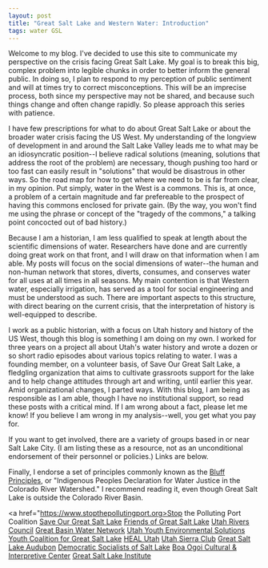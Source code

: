 ```yaml
---
layout: post
title: "Great Salt Lake and Western Water: Introduction"
tags: water GSL
---
```


Welcome to my blog. I've decided to use this site to communicate my perspective on the crisis facing Great Salt Lake. My goal is to break this big, complex problem into legible chunks in order to better inform the general public. In doing so, I plan to respond to my perception of public sentiment and will at times try to correct misconceptions. This will be an imprecise process, both since my perspective may not be shared, and because such things change and often change rapidly. So please approach this series with patience.

I have few prescriptions for what to do about Great Salt Lake or about the broader water crisis facing the US West. My understanding of the longview of development in and around the Salt Lake Valley leads me to what may be an idiosyncratic position--I believe radical solutions (meaning, solutions that address the root of the problem) are necessary, though pushing too hard or too fast can easily result in "solutions" that would be disastrous in other ways. So the road map for how to get where we need to be is far from clear, in my opinion. Put simply, water in the West is a commons. This is, at once, a problem of a certain magnitude and far prefereable to the prospect of having this commons enclosed for private gain. (By the way, you won't find me using the phrase or concept of the "tragedy of the commons," a talking point concocted out of bad history.)

Because I am a historian, I am less qualified to speak at length about the scientific dimensions of water. Researchers have done and are currently doing great work on that front, and I will draw on that information when I am able. My posts will focus on the social dimensions of water--the human and non-human network that stores, diverts, consumes, and conserves water for all uses at all times in all seasons. My main contention is that Western water, especially irrigation, has served as a tool for social engineering and must be understood as such. There are important aspects to this structure, with direct bearing on the current crisis, that the interpretation of history is well-equipped to describe.

I work as a public historian, with a focus on Utah history and history of the US West, though this blog is something I am doing on my own. I worked for three years on a project all about Utah's water history and wrote a dozen or so short radio episodes about various topics relating to water. I was a founding member, on a volunteer basis, of Save Our Great Salt Lake, a fledgling organization that aims to cultivate grassroots support for the lake and to help change attitudes through art and writing, until earlier this year. Amid organizational changes, I parted ways. With this blog, I am being as responsible as I am able, though I have no institutional support, so read these posts with a critical mind. If I am wrong about a fact, please let me know! If you believe I am wrong in my analysis--well, you get what you pay for.

If you want to get involved, there are a variety of groups based in or near Salt Lake City. (I am listing these as a resource, not as an unconditional endorsement of their personnel or policies.) Links are below.

Finally, I endorse a set of principles commonly known as the <a href="http://www.riversimulator.org/Resources/Tribes/DRAFTDeclarationForWaterJustice2017Bluff.pdf">Bluff Principles</a>, or "Indigenous Peoples Declaration for Water Justice in the Colorado River Watershed." I recommend reading it, even though Great Salt Lake is outside the Colorado River Basin.

<a href="https://www.stopthepollutingport.org>Stop the Polluting Port Coalition</a>
<a href="https://saveourgreatsaltlake.org">Save Our Great Salt Lake</a>
<a href="https://www.fogsl.org">Friends of Great Salt Lake</a>
<a href="https://utahrivers.org">Utah Rivers Council</a>
<a href="https://greatbasinwater.org">Great Basin Water Network</a>
<a href="https://utahyes.org">Utah Youth Environmental Solutions</a>
<a href="https://www.instagram.com/youthcoalitiongsl/">Youth Coalition for Great Salt Lake</a>
<a href="https://www.healutah.org">HEAL Utah</a>
<a href="https://www.sierraclub.org/utah">Utah Sierra Club</a>
<a href="https://greatsaltlakeaudubon.org">Great Salt Lake Audubon</a>
<a href="https://saltlakedsa.org">Democratic Socialists of Salt Lake</a>
<a href="https://www.boaogoi.org">Boa Ogoi Cultural & Interpretive Center</a>
<a href="https://westminster.edu/student-life/great-salt-lake-institute/index.html">Great Salt Lake Institute</a>

